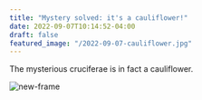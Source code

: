 ```yaml
---
title: "Mystery solved: it's a cauliflower!"
date: 2022-09-07T10:14:52-04:00
draft: false
featured_image: "/2022-09-07-cauliflower.jpg"
---
```


The mysterious cruciferae is in fact a cauliflower.

![new-frame](/2022-09-07-cauliflower.jpg)
